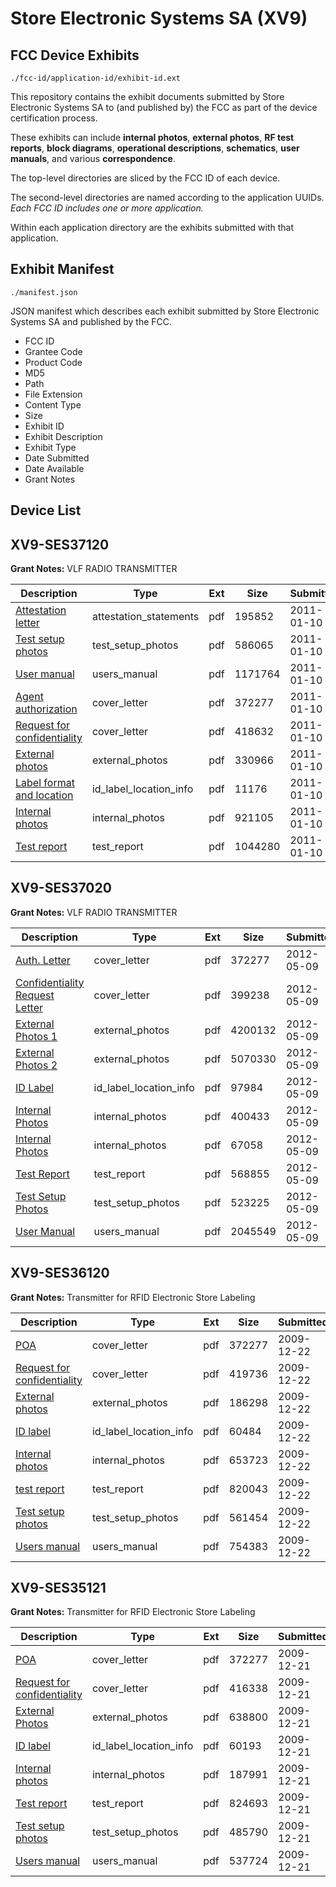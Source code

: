 # Store Electronic Systems SA (XV9)
## FCC Device Exhibits

```
./fcc-id/application-id/exhibit-id.ext
```

This repository contains the exhibit documents submitted by Store Electronic Systems SA to (and published by) the FCC as part of the device certification process.

These exhibits can include **internal photos**, **external photos**, **RF test reports**, **block diagrams**, **operational descriptions**, **schematics**, **user manuals**, and various **correspondence**.

The top-level directories are sliced by the FCC ID of each device.

The second-level directories are named according to the application UUIDs. *Each FCC ID includes one or more application.*

Within each application directory are the exhibits submitted with that application. 

## Exhibit Manifest

```
./manifest.json
```

JSON manifest which describes each exhibit submitted by Store Electronic Systems SA and published by the FCC.

- FCC ID
- Grantee Code
- Product Code
- MD5
- Path
- File Extension
- Content Type
- Size
- Exhibit ID
- Exhibit Description
- Exhibit Type
- Date Submitted
- Date Available
- Grant Notes

## Device List
## XV9-SES37120
**Grant Notes:** VLF RADIO TRANSMITTER

| Description | Type | Ext | Size | Submitted | Available |
| ----------- | ---- | --- | ---- | --------- | --------- |
| [Attestation letter](XV9-SES37120/0f997fccd87e6f73950b73b5294092da/1402379.pdf) | attestation_statements | pdf | 195852 | 2011-01-10 | 2011-01-10 |
| [Test setup photos](XV9-SES37120/0f997fccd87e6f73950b73b5294092da/1402373.pdf) | test_setup_photos | pdf | 586065 | 2011-01-10 | 2011-07-09 |
| [User manual](XV9-SES37120/0f997fccd87e6f73950b73b5294092da/1402376.pdf) | users_manual | pdf | 1171764 | 2011-01-10 | 2011-07-09 |
| [Agent authorization](XV9-SES37120/0f997fccd87e6f73950b73b5294092da/1217388.pdf) | cover_letter | pdf | 372277 | 2011-01-10 | 2011-01-10 |
| [Request for confidentiality](XV9-SES37120/0f997fccd87e6f73950b73b5294092da/1402380.pdf) | cover_letter | pdf | 418632 | 2011-01-10 | 2011-01-10 |
| [External photos](XV9-SES37120/0f997fccd87e6f73950b73b5294092da/1402374.pdf) | external_photos | pdf | 330966 | 2011-01-10 | 2011-07-09 |
| [Label format and location](XV9-SES37120/0f997fccd87e6f73950b73b5294092da/1402381.pdf) | id_label_location_info | pdf | 11176 | 2011-01-10 | 2011-01-10 |
| [Internal photos](XV9-SES37120/0f997fccd87e6f73950b73b5294092da/1402375.pdf) | internal_photos | pdf | 921105 | 2011-01-10 | 2011-07-09 |
| [Test report](XV9-SES37120/0f997fccd87e6f73950b73b5294092da/1402377.pdf) | test_report | pdf | 1044280 | 2011-01-10 | 2011-01-10 |
## XV9-SES37020
**Grant Notes:** VLF RADIO TRANSMITTER

| Description | Type | Ext | Size | Submitted | Available |
| ----------- | ---- | --- | ---- | --------- | --------- |
| [Auth. Letter](XV9-SES37020/886f2a513ef3136f6c66d0d3bdf509dd/1217388.pdf) | cover_letter | pdf | 372277 | 2012-05-09 | 2012-05-09 |
| [Confidentiality Request Letter](XV9-SES37020/886f2a513ef3136f6c66d0d3bdf509dd/1694283.pdf) | cover_letter | pdf | 399238 | 2012-05-09 | 2012-05-09 |
| [External Photos 1](XV9-SES37020/886f2a513ef3136f6c66d0d3bdf509dd/1694276.pdf) | external_photos | pdf | 4200132 | 2012-05-09 | 2012-11-05 |
| [External Photos 2](XV9-SES37020/886f2a513ef3136f6c66d0d3bdf509dd/1694277.pdf) | external_photos | pdf | 5070330 | 2012-05-09 | 2012-11-05 |
| [ID Label](XV9-SES37020/886f2a513ef3136f6c66d0d3bdf509dd/1694284.pdf) | id_label_location_info | pdf | 97984 | 2012-05-09 | 2012-05-09 |
| [Internal Photos](XV9-SES37020/886f2a513ef3136f6c66d0d3bdf509dd/1694278.pdf) | internal_photos | pdf | 400433 | 2012-05-09 | 2012-11-05 |
| [Internal Photos](XV9-SES37020/886f2a513ef3136f6c66d0d3bdf509dd/1694279.pdf) | internal_photos | pdf | 67058 | 2012-05-09 | 2012-11-05 |
| [Test Report](XV9-SES37020/886f2a513ef3136f6c66d0d3bdf509dd/1694285.pdf) | test_report | pdf | 568855 | 2012-05-09 | 2012-05-09 |
| [Test Setup Photos](XV9-SES37020/886f2a513ef3136f6c66d0d3bdf509dd/1694280.pdf) | test_setup_photos | pdf | 523225 | 2012-05-09 | 2012-11-05 |
| [User Manual](XV9-SES37020/886f2a513ef3136f6c66d0d3bdf509dd/1694281.pdf) | users_manual | pdf | 2045549 | 2012-05-09 | 2012-11-05 |
## XV9-SES36120
**Grant Notes:** Transmitter for RFID Electronic Store Labeling

| Description | Type | Ext | Size | Submitted | Available |
| ----------- | ---- | --- | ---- | --------- | --------- |
| [POA](XV9-SES36120/26e5ff3927d21636783715605bf452e5/1217388.pdf) | cover_letter | pdf | 372277 | 2009-12-22 | 2009-12-22 |
| [Request for confidentiality](XV9-SES36120/26e5ff3927d21636783715605bf452e5/1217431.pdf) | cover_letter | pdf | 419736 | 2009-12-22 | 2009-12-22 |
| [External photos](XV9-SES36120/26e5ff3927d21636783715605bf452e5/1217426.pdf) | external_photos | pdf | 186298 | 2009-12-22 | 2010-06-20 |
| [ID label](XV9-SES36120/26e5ff3927d21636783715605bf452e5/1217430.pdf) | id_label_location_info | pdf | 60484 | 2009-12-22 | 2009-12-22 |
| [Internal photos](XV9-SES36120/26e5ff3927d21636783715605bf452e5/1217427.pdf) | internal_photos | pdf | 653723 | 2009-12-22 | 2010-06-20 |
| [test report](XV9-SES36120/26e5ff3927d21636783715605bf452e5/1217428.pdf) | test_report | pdf | 820043 | 2009-12-22 | 2009-12-22 |
| [Test setup photos](XV9-SES36120/26e5ff3927d21636783715605bf452e5/1217424.pdf) | test_setup_photos | pdf | 561454 | 2009-12-22 | 2010-06-20 |
| [Users manual](XV9-SES36120/26e5ff3927d21636783715605bf452e5/1217425.pdf) | users_manual | pdf | 754383 | 2009-12-22 | 2010-06-20 |
## XV9-SES35121
**Grant Notes:** Transmitter for RFID Electronic Store Labeling

| Description | Type | Ext | Size | Submitted | Available |
| ----------- | ---- | --- | ---- | --------- | --------- |
| [POA](XV9-SES35121/716d41b4ef340d62b37dba529a824756/1217388.pdf) | cover_letter | pdf | 372277 | 2009-12-21 | 2009-12-22 |
| [Request for confidentiality](XV9-SES35121/716d41b4ef340d62b37dba529a824756/1217390.pdf) | cover_letter | pdf | 416338 | 2009-12-21 | 2009-12-22 |
| [External Photos](XV9-SES35121/716d41b4ef340d62b37dba529a824756/1217385.pdf) | external_photos | pdf | 638800 | 2009-12-21 | 2010-06-20 |
| [ID label](XV9-SES35121/716d41b4ef340d62b37dba529a824756/1217389.pdf) | id_label_location_info | pdf | 60193 | 2009-12-21 | 2009-12-22 |
| [Internal photos](XV9-SES35121/716d41b4ef340d62b37dba529a824756/1217386.pdf) | internal_photos | pdf | 187991 | 2009-12-21 | 2010-06-20 |
| [Test report](XV9-SES35121/716d41b4ef340d62b37dba529a824756/1217387.pdf) | test_report | pdf | 824693 | 2009-12-21 | 2009-12-22 |
| [Test setup photos](XV9-SES35121/716d41b4ef340d62b37dba529a824756/1217383.pdf) | test_setup_photos | pdf | 485790 | 2009-12-21 | 2010-06-20 |
| [Users manual](XV9-SES35121/716d41b4ef340d62b37dba529a824756/1217384.pdf) | users_manual | pdf | 537724 | 2009-12-21 | 2010-06-20 |
